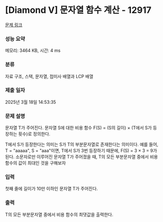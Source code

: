 # [Diamond V] 문자열 함수 계산 - 12917 

[문제 링크](https://www.acmicpc.net/problem/12917) 

### 성능 요약

메모리: 3464 KB, 시간: 4 ms

### 분류

자료 구조, 스택, 문자열, 접미사 배열과 LCP 배열

### 제출 일자

2025년 3월 18일 14:53:35

### 문제 설명

<p>문자열 T가 주어진다. 문자열 S에 대한 비용 함수 F(S) = (S의 길이) × (T에서 S가 등장하는 횟수)로 정의한다.</p>

<p> T에서 S가 등장한다는 의미는 S가 T의 부분문자열로 존재한다는 의미이다. 예를 들어, T = "aaaaa", S = "aaa"이면, T에서 S가 3번 등장하기 때문에, F(S) = 3 × 3 = 9가 된다. 소문자로만 이루어진 문자열 T가 주어졌을 때, T의 모든 부분문자열 중에서 비용 함수의 값이 최대인 것을 구해보자</p>

### 입력 

 <p>첫째 줄에 길이가 10만 이하인 문자열 T가 주어진다.</p>

### 출력 

 <p>T의 모든 부분문자열 중에서 비용 함수의 최댓값을 출력한다.</p>

